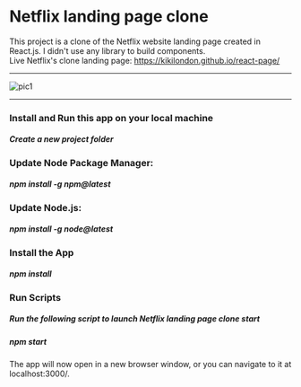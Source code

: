 # Netflix landing page clone

This project is a clone of the Netflix website landing page created in React.js. I didn't use any library to build components.<br>
Live Netflix's clone landing page:  https://kikilondon.github.io/react-page/

<hr>



![pic1](https://user-images.githubusercontent.com/108157135/221406195-f69f40f3-3872-4db5-ac74-bf824eb94a47.png)


<hr>

### Install and Run this app on your local machine<br>
##### Create a new project folder

### Update Node Package Manager:<br>
##### npm install -g npm@latest

### Update Node.js:<br>
##### npm install -g node@latest

### Install the App<br>
##### npm install 

### Run Scripts
##### Run the following script to launch Netflix landing page clone start<br>
##### npm start


The app will now open in a new browser window, or you can navigate to it at localhost:3000/.

